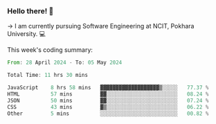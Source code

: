 ### Hello there! 👋

-> I am currently pursuing Software Engineering at NCIT, Pokhara University. 💻


This week's coding summary:
<!--START_SECTION:waka-->

```rust
From: 28 April 2024 - To: 05 May 2024

Total Time: 11 hrs 30 mins

JavaScript    8 hrs 58 mins   ▓▓▓▓▓▓▓▓▓▓▓▓▓▓▓▓▓▓▓▒░░░░░   77.37 %
HTML          57 mins         ▓▓░░░░░░░░░░░░░░░░░░░░░░░   08.24 %
JSON          50 mins         ▓▓░░░░░░░░░░░░░░░░░░░░░░░   07.24 %
CSS           43 mins         ▓▒░░░░░░░░░░░░░░░░░░░░░░░   06.22 %
Other         5 mins          ░░░░░░░░░░░░░░░░░░░░░░░░░   00.82 %
```

<!--END_SECTION:waka-->
